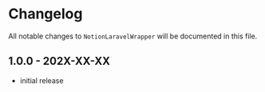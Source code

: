 # Changelog

All notable changes to `NotionLaravelWrapper` will be documented in this file.

## 1.0.0 - 202X-XX-XX

- initial release
